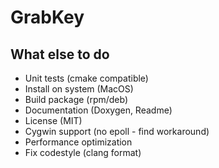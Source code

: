 # GrabKey

## What else to do

- Unit tests (cmake compatible)
- Install on system (MacOS)
- Build package (rpm/deb)
- Documentation (Doxygen, Readme)
- License (MIT)
- Cygwin support (no epoll - find workaround)
- Performance optimization
- Fix codestyle (clang format)